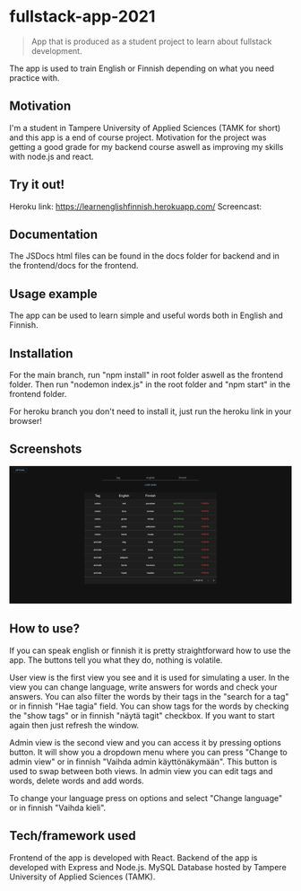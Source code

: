 # fullstack-app-2021

> App that is produced as a student project to learn about fullstack development.

The app is used to train English or Finnish depending on what you need practice with.

## Motivation

I'm a student in Tampere University of Applied Sciences (TAMK for short) and this app is a end of course project.
Motivation for the project was getting a good grade for my backend course aswell as improving my skills with node.js and react.

## Try it out!

Heroku link: https://learnenglishfinnish.herokuapp.com/
Screencast:

## Documentation

The JSDocs html files can be found in the docs folder for backend and in the frontend/docs for the frontend.

## Usage example

The app can be used to learn simple and useful words both in English and Finnish.

## Installation

For the main branch, run "npm install" in root folder aswell as the frontend folder.
Then run "nodemon index.js" in the root folder and "npm start" in the frontend folder.

For heroku branch you don't need to install it, just run the heroku link in your browser!

## Screenshots

![Image](./screenshots/adminview.png?raw=true "Admin view")

## How to use?

If you can speak english or finnish it is pretty straightforward how to use the app.
The buttons tell you what they do, nothing is volatile.

User view is the first view you see and it is used for simulating a user.
In the view you can change language, write answers for words and check your answers.
You can also filter the words by their tags in the "search for a tag" or in finnish "Hae tagia" field.
You can show tags for the words by checking the "show tags" or in finnish "näytä tagit" checkbox.
If you want to start again then just refresh the window.

Admin view is the second view and you can access it by pressing options button.
It will show you a dropdown menu where you can press "Change to admin view" or in finnish "Vaihda admin käyttönäkymään".
This button is used to swap between both views.
In admin view you can edit tags and words, delete words and add words.

To change your language press on options and select "Change language" or in finnish "Vaihda kieli".

## Tech/framework used

Frontend of the app is developed with React.
Backend of the app is developed with Express and Node.js.
MySQL Database hosted by Tampere University of Applied Sciences (TAMK).
